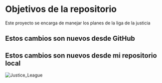 # Objetivos de la repositorio

Este proyecto se encarga de manejar los planes de la liga de la justicia

## Estos cambios son nuevos desde GitHub
## Estos cambios son nuevos desde mi repositorio local

![Justice_League](https://i2.wp.com/hipertextual.com/wp-content/uploads/2014/10/justice-league-dc.jpg?fit=1900%2C900&ssl=1)
